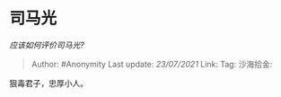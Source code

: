 # 司马光
*应该如何评价司马光?*

> Author: #Anonymity
> Last update: *23/07/2021*
> Link:
> Tag:
> 沙海拾金:

狠毒君子，忠厚小人。
